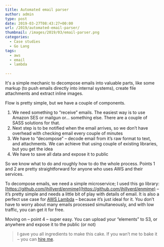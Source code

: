 ```yaml
---
title: Automated email parser
author: admin
type: post
date: 2019-03-27T08:43:27+00:00
url: /2019/automated-email-parser/
thumbnail: /images/2019/03/email-parser.png
categories:
  - Case studies
  - Go Lang
tags:
  - aws
  - email
  - lambda
 
---
```

It's a simple mechanic to decompose emails into valuable parts, like some markup (to push emails directly into internal systems), create file attachments and extract inline images. 

Flow is pretty simple, but we have a couple of components.

  1. We need something to &#8220;receive&#8221; emails. The easiest way is to use Amazon SES or mailgun or&#8230; something else. There are a couple of SASS solutions for that.
  2. Next step is to be notified when the email arrives, so we don&#8217;t have overhead with checking email every couple of minutes
  3. We have to &#8220;decompose&#8221; &#8211; decode email from it&#8217;s raw format to text, and attachments. We can achieve that using couple of existing libraries, but you get the idea
  4. We have to save all data and expose it to public

So we know what to do and roughly how to do the whole process. Points 1 and 2 are pretty straightforward for anyone who uses AWS and their services. 

To decompose emails, we need a simple microservice; I used this go library: [https://github.com/jhillyerd/enmime](https://github.com/jhillyerd/enmime) – it’s pretty simple and needs a little bit of play with details of email. 
It is also a perfect use case for [AWS Lambda](https://aws.amazon.com/lambda/) – because it’s just ideal for it. You don’t have to worry about many emails processed simultaneously, and with low traffic, you can get it for free.

Moving on &#8211; point 4 &#8211; super easy. You can upload your &#8220;elements&#8221; to S3, or anywhere and expose it to the public (or not)  

> I gave you all ingredients to make this cake. If you wan&#8217;t me to bake it &#8211; you can [hire me](/contact-us/).
